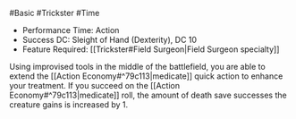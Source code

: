 #Basic #Trickster #Time
 
- Performance Time: Action
- Success DC: Sleight of Hand (Dexterity), DC 10
- Feature Required: [[Trickster#Field Surgeon|Field Surgeon specialty]]
 
Using improvised tools in the middle of the battlefield, you are able to extend the [[Action Economy#^79c113|medicate]] quick action to enhance your treatment. If you succeed on the [[Action Economy#^79c113|medicate]] roll, the amount of death save successes the creature gains is increased by 1.